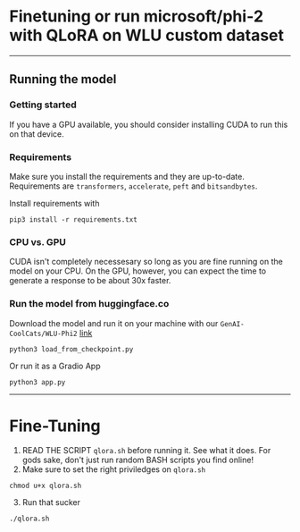 # Finetuning or run microsoft/phi-2 with QLoRA on WLU custom dataset

---

## Running the model

### Getting started
If you have a GPU available, you should consider installing CUDA to run this on that device.

### Requirements
Make sure you install the requirements and they are up-to-date. 
Requirements are `transformers`, `accelerate`, `peft` and `bitsandbytes`. 

Install requirements with
```
pip3 install -r requirements.txt
```

### CPU vs. GPU
CUDA isn't completely necessesary so long as you are fine running on the model on your CPU.
On the GPU, however, you can expect the time to generate a response to be about 30x faster.

### Run the model from huggingface.co

Download the model and run it on your machine with our `GenAI-CoolCats/WLU-Phi2` [link](GenAI-CoolCats/WLU-Phi2)
```
python3 load_from_checkpoint.py
```
Or run it as a Gradio App
```
python3 app.py
```

---

# Fine-Tuning

1. READ THE SCRIPT `qlora.sh` before running it. See what it does. For gods sake, don't just run random BASH scripts you find online!
2. Make sure to set the right priviledges on `qlora.sh`
```
chmod u+x qlora.sh
```
3. Run that sucker
```
./qlora.sh
```

